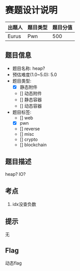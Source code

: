 # 赛题设计说明

| 出题人 | 题目类型 | 题目分值 |
| :----- | :------- | :------- |
| Eurus  | Pwn      | 500      |

## 题目信息

- 题目名称: heap?
- 预估难度(1.0~5.0): 5.0
- 题目类型:
  - [x] 静态附件
  - [] 动态附件
  - [] 静态容器
  - [] 动态容器
- 题目标签:
  - [] web
  - [x] pwn
  - [] reverse
  - [] misc
  - [] crypto
  - [] blockchain

## 题目描述

heap? IO?

## 考点

1. idx没查负数

## 提示

无

## Flag

动态flag

